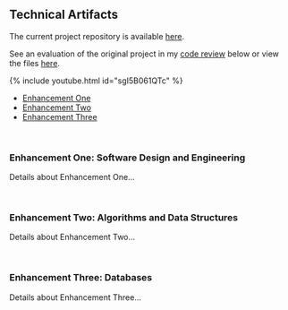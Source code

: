 <html lang="en">
<head>
  <meta charset="UTF-8">
  <meta name="viewport" content="width=device-width, initial-scale=1.0">
  <title>Technical Artifacts</title>
  <link rel="stylesheet" href="https://maxcdn.bootstrapcdn.com/bootstrap/4.5.2/css/bootstrap.min.css">
</head>
<body>
  
<div class="container mt-3">
  <h2>Technical Artifacts</h2>
  <p>The current project repository is available <a href="https://github.com/clintmonroe00/capstone-project/tree/develop">here</a>.</p>
  <p>See an evaluation of the original project in my <a href="https://youtu.be/sgI5B061QTc">code review</a> below or view the files <a href="https://github.com/clintmonroe00/CS-340-Client-Server-Development">here</a>.</p>
  {% include youtube.html id="sgI5B061QTc" %}
  
  <ul class="nav nav-tabs">
    <li class="nav-item">
      <a class="nav-link active" data-toggle="tab" href="#enhancement1">Enhancement One</a>
    </li>
    <li class="nav-item">
      <a class="nav-link" data-toggle="tab" href="#enhancement2">Enhancement Two</a>
    </li>
    <li class="nav-item">
      <a class="nav-link" data-toggle="tab" href="#enhancement3">Enhancement Three</a>
    </li>
  </ul>
  
  <div class="tab-content">
    <div id="enhancement1" class="container tab-pane active"><br>
      <h3>Enhancement One: Software Design and Engineering</h3>
      <p>Details about Enhancement One...</p>
    </div>
    <div id="enhancement2" class="container tab-pane fade"><br>
      <h3>Enhancement Two: Algorithms and Data Structures</h3>
      <p>Details about Enhancement Two...</p>
    </div>
    <div id="enhancement3" class="container tab-pane fade"><br>
      <h3>Enhancement Three: Databases</h3>
      <p>Details about Enhancement Three...</p>
    </div>
  </div>
</div>

<script src="https://ajax.googleapis.com/ajax/libs/jquery/3.5.1/jquery.min.js"></script>
<script src="https://cdnjs.cloudflare.com/ajax/libs/popper.js/1.16.0/umd/popper.min.js"></script>
<script src="https://maxcdn.bootstrapcdn.com/bootstrap/4.5.2/js/bootstrap.min.js"></script>

</body>
</html>

